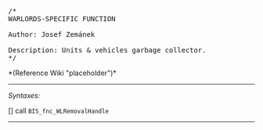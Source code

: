 <pre>/*
WARLORDS-SPECIFIC FUNCTION

Author: Josef Zemánek

Description: Units & vehicles garbage collector.
*/</pre>*(Reference Wiki "placeholder")*<!-- Remove this after fill-in -->


---
*Syntaxes:*

[] call `BIS_fnc_WLRemovalHandle`

---
